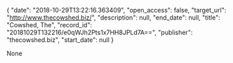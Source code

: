 {
  "date": "2018-10-29T13:22:16.363409", 
  "open_access": false, 
  "target_url": "http://www.thecowshed.biz/", 
  "description": null, 
  "end_date": null, 
  "title": "Cowshed, The", 
  "record_id": "20181029T132216/e0qWJh2Pts1x7HH8JPLd7A==", 
  "publisher": "thecowshed.biz", 
  "start_date": null
}

None